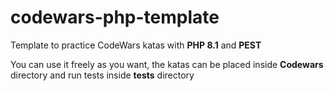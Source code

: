 # codewars-php-template
Template to practice CodeWars katas with **PHP 8.1** and **PEST**

You can use it freely as you want, the katas can be placed inside **Codewars** directory and run tests inside **tests** directory
